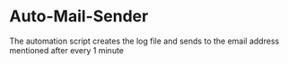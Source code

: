 # Auto-Mail-Sender
The automation script creates the log file and sends to the email address mentioned after every 1 minute 
